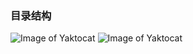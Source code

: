 ### 目录结构

![Image of Yaktocat](https://qn.abange.cn/mysql_02.jpeg)
![Image of Yaktocat](https://qn.abange.cn/%E5%85%B3%E6%B3%A8%E8%8E%B7%E5%8F%96%E9%9D%A2%E7%BB%8F.jpeg)


